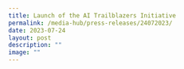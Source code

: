 ```yaml
---
title: Launch of the AI Trailblazers Initiative
permalink: /media-hub/press-releases/24072023/
date: 2023-07-24
layout: post
description: ""
image: ""
---
```

